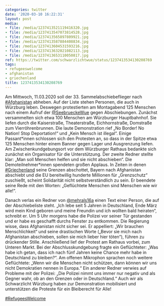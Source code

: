 ```yaml
---
categories: twitter
date: '2020-03-10 16:22:31'
layout: post
media:
- file: /media/1237413521119416320.jpg
- file: /media/1237413547073814528.jpg
- file: /media/1237413565897809921.jpg
- file: /media/1237413587884408834.jpg
- file: /media/1237413604531593216.jpg
- file: /media/1237413632021082113.jpg
- file: /media/1237413653110050817.jpg
ref: https://twitter.com/schwarzlichtwue/status/1237413534130208769
tags:
- refugeeswelcome
- afghanistan
- griechenland
title: 1237413534130208769
---
```

Am Mittwoch, 11.03.2020 soll der 33. Sammelabschiebeflieger nach [#Afghanistan](/t/afghanistan) abheben. Auf der Liste stehen Personen, die auch in Würzburg leben. Deswegen protestierten am Montagabend 125 Menschen nach einem Aufruf der [@SeebrueckeWue](https://twitter.com/SeebrueckeWue) gegen Abschiebungen. 
Zunächst versammelten sich etwa 100 Menschen am Würzburger Hauptbahnhof. Sie liefen durch die Kaiserstraße, Theaterstraße, Eichhornstraße, Domstraße zum Vierröhrenbrunnen. 
Die laute Demonstration rief „No Border! No Nation! Stop Deportation!“ und „Kein Mensch ist illegal“. Einige Passant\*innen schlossen sich den Protesten an, so dass in der Spitze etwa 125 Menschen hinter einem Banner gegen Lager und Ausgrenzung liefen. 
Am Zwischenkundgebungsort vor dem Würzburger Rathaus bedankte sich zunächst ein Organisator für die Unterstützung. Der zweite Redner stellte klar: „Man soll Menschen helfen und sie nicht abschieben“. Die Demoteilnehmer\*innen spendeten großen Applaus.
In Zeiten in denen [#Griechenland](/t/griechenland) seine Grenzen abschottet, Bayern nach Afghanistan abschiebt und die EU bereitwillig hunderte Millionen für „Grenzschutz“ zuschießt, scheint Solidarität nicht selbstverständlich zu sein. Er beendete seine Rede mit den Worten:
„Geflüchtete Menschen sind Menschen wie wir alle!“. 



Danach verlas ein Redner von [@mehrals16a](https://twitter.com/mehrals16a) einen Text einer Person, die auf der Abschiebeliste steht.
„Ich lebe seit 5 Jahren in Deutschland, Ende März wird mein Kind geboren und meine Freundin und ich wollten bald heiraten“, schreibt er. Um 5 Uhr morgens habe die Polizei vor seiner Tür gestanden und er habe es geschafft durchs Fenster zu entkommen.
Die Regierung wisse, dass Afghanistan nicht sicher sei. Er appelliert: „Wir brauchen Menschlichkeit“ und seine drastischen Worte („Bevor sie mich nach Afghanistan abschieben, sollen sie mich lieber hier töten“), führen zu drückender Stille.
Anschließend lief der Protest am Rathaus vorbei, zum Unteren Markt. Bei der Abschlusskundgebung fragte ein Geflüchteter: „Was habe ich getan, dass ich nach fünf Jahren keine Chance mehr habe in Deutschland zu bleiben?“. Am offenen Mikrophon sprachen noch weitere Geflüchtete:
„Wenn wir die Menschen nicht schützen, dann können wir uns nicht Demokratien nennen in Europa.“ Ein anderer Redner verwies auf Probleme mit der Polizei: „Die Polizei nimmt uns immer nur negativ und als Gegner wahr, ob an den Grenzen oder in Deutschland.“
Auch wir als Schwarzlicht Würzburg haben zur Demonstration mobilisiert und unterstützen die Proteste für ein Bleiberecht für Alle!

[#RefugeesWelcome](/t/refugeeswelcome)